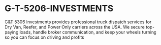# G-T-5206-INVESTMENTS
G&amp;T 5306 Investments provides professional truck dispatch services for Dry Van, Reefer, and Power Only carriers across the USA. We secure top-paying loads, handle broker communication, and keep your wheels turning so you can focus on driving and profits
